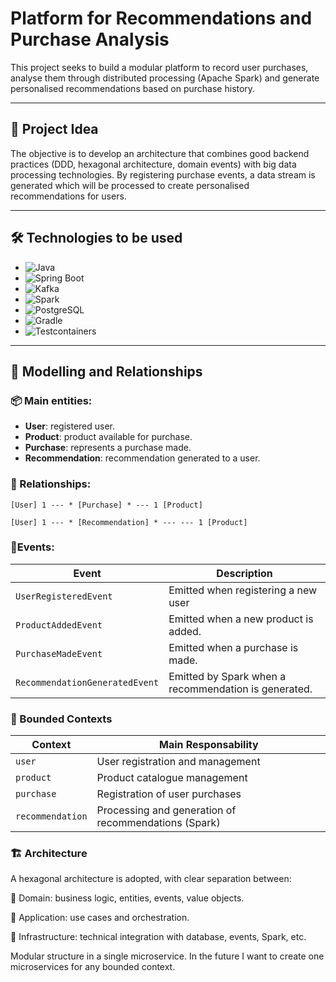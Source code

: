 # Platform for Recommendations and Purchase Analysis

This project seeks to build a modular platform to record user purchases, analyse them through distributed processing (Apache Spark) and generate personalised recommendations based on purchase history.

---

## 🧠 Project Idea

The objective is to develop an architecture that combines good backend practices (DDD, hexagonal architecture, domain events) with big data processing technologies. By registering purchase events, a data stream is generated which will be processed to create personalised recommendations for users.

---

## 🛠️ Technologies to be used

- ![Java](https://img.shields.io/badge/Java-21-blue)
- ![Spring Boot](https://img.shields.io/badge/Spring%20Boot-3.2-brightgreen)
- ![Kafka](https://img.shields.io/badge/Kafka-Event%20Streaming-000000?logo=apachekafka)
- ![Spark](https://img.shields.io/badge/Spark-Data%20Processing-FDEE21?logo=apache)
- ![PostgreSQL](https://img.shields.io/badge/PostgreSQL-Relational%20DB-336791?logo=postgresql)
- ![Gradle](https://img.shields.io/badge/Gradle-Build%20Tool-02303A?logo=gradle)
- ![Testcontainers](https://img.shields.io/badge/Testcontainers-Testing-informational)
---

## 🧩 Modelling and Relationships

### 📦 Main entities:

- **User**: registered user.
- **Product**: product available for purchase.
- **Purchase**: represents a purchase made.
- **Recommendation**: recommendation generated to a user.

### 🔗 Relationships:

```plaintext
[User] 1 --- * [Purchase] * --- 1 [Product]

[User] 1 --- * [Recommendation] * --- --- 1 [Product]
```

### 📡Events:
 
| Event                          | Description                                          |
| ------------------------------ | ---------------------------------------------------- |
| `UserRegisteredEvent`          | Emitted when registering a new user                  |
| `ProductAddedEvent`            | Emitted when a new product is added.                 |
| `PurchaseMadeEvent`            | Emitted when a purchase is made.                     |
| `RecommendationGeneratedEvent` | Emitted by Spark when a recommendation is generated. |

### 🧱 Bounded Contexts
| Context          | Main Responsability                                   |
| ---------------- | ----------------------------------------------------- |
| `user`           | User registration and management                      |
| `product`        | Product catalogue management                          |
| `purchase`       | Registration of user purchases                        |
| `recommendation` | Processing and generation of recommendations (Spark)  |

### 🏗️ Architecture
A hexagonal architecture is adopted, with clear separation between:

🔸 Domain: business logic, entities, events, value objects.

🔸 Application: use cases and orchestration.

🔸 Infrastructure: technical integration with database, events, Spark, etc.

Modular structure in a single microservice. In the future I want to create one microservices for any bounded context.


